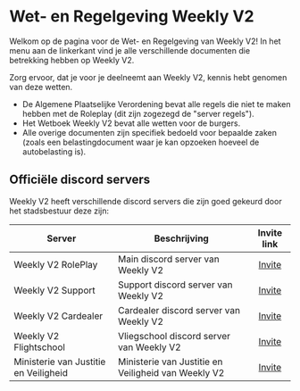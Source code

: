 # Wet- en Regelgeving Weekly V2

Welkom op de pagina voor de Wet- en Regelgeving van Weekly V2!
In het menu aan de linkerkant vind je alle verschillende documenten die betrekking hebben op Weekly V2.

Zorg ervoor, dat je voor je deelneemt aan Weekly V2, kennis hebt genomen van deze wetten.

- De Algemene Plaatselijke Verordening bevat alle regels die niet te maken hebben met de Roleplay (dit zijn zogezegd de "server regels").
- Het Wetboek Weekly V2 bevat alle wetten voor de burgers.
- Alle overige documenten zijn specifiek bedoeld voor bepaalde zaken (zoals een belastingdocument waar je kan opzoeken hoeveel de autobelasting is).

## Officiële discord servers

Weekly V2 heeft verschillende discord servers die zijn goed gekeurd door het stadsbestuur deze zijn:

| Server | Beschrijving | Invite link |
|---|---|:---:|
|Weekly V2 RolePlay| Main discord server van Weekly V2 | [Invite](https://discord.gg/WeeklyV2) |
|Weekly V2 Support| Support discord server van Weekly V2 | [Invite](https://discord.gg/uQ9jGA93yC) |
|Weekly V2 Cardealer| Cardealer discord server van Weekly V2 | [Invite](https://discord.gg/UcCG2kn) |
|Weekly V2 Flightschool| Vliegschool discord server van Weekly V2 | [Invite](https://discord.gg/JMrvTrZqcz) |
|Ministerie van Justitie en Veiligheid| Ministerie van Justitie en Veiligheid van Weekly V2 | [Invite](https://discord.gg/KPTt4ce5nw) |
